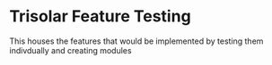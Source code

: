 # Trisolar Feature Testing
 This houses the features that would be implemented by testing them indivdually and creating modules
